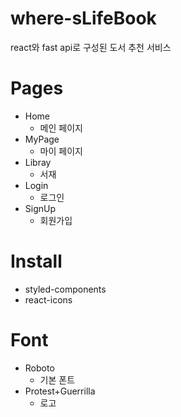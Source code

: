 # where-sLifeBook
react와 fast api로 구성된 도서 추천 서비스

# Pages
- Home
  - 메인 페이지
- MyPage
  - 마이 페이지
-  Libray
    - 서재
- Login
  - 로그인
- SignUp
  - 회원가입
# Install
- styled-components
- react-icons
# Font
- Roboto
  - 기본 폰트
- Protest+Guerrilla
  - 로고
